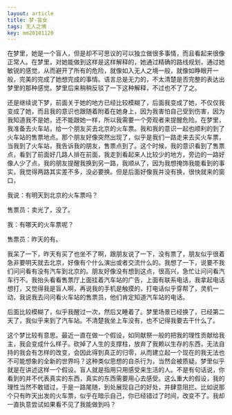 ```yaml
---
layout: article
title: 梦-盲女
tags: 无人之境
key: mm20101120
---
```


在梦里，她是一个盲人，但是却不可思议的可以独立做很多事情，而且看起来很像正常人。<!--more-->在梦里，对她能做到这样是这样解释的，她通过精确的路线规划，通过她敏锐的感觉，从而避开了所有的危险，就像如入无人之境一般，就像如睁眼开一般，完美的完成了她想完成的事情。语言总是无力的，不太清楚是否完整的表达出梦里的那种感觉。梦里后来稍稍反驳了一下这种解释，不过也不了了之。

还是继续说下梦，前面关于她的地方已经比较模糊了，后面我变成了她，不仅仅我变成了她，而且我的意识也跟随着附着在她身上，因为我害怕自己受到伤害，因为我知道我不是她，还不能跟她一样，所以我需要一个旁观者来提醒危险。在梦里，我准备去火车站，给一个朋友买去北京的火车票。我和我的意识一起也顺利的到了火车站的售票地点。那个朋友好像突然出现了，似乎是我们一路走来去买火车票，当我到了火车站，我告诉我的朋友，售票点到了。这个时候，我的意识看到了售票点，看到了前面好几路人排在前面，我走到看起来人比较少的地方，旁边的一路好像人少了点，我的朋友提醒我换到另一路，我顺从了，因为我想掩饰我能看到的事实，我觉得两路其实差不多，没必要换。但是后面好像我并没有换，很快就来的窗口，

我说：有明天到北京的火车票吗？

售票员：卖光了，没了。

我：有哪天的火车票呢？

售票员：昨天的有。

我呆了一下，昨天有买了也坐不了啊，跟朋友说了一下，没有票了，朋友似乎很着急非要明天就去北京，好像有个什么演出或者交流什么的。我想了一下，说要不我们问问看有没有汽车到北京的。朋友好像没有想到这点，很高兴，急忙让问问看汽车行不。我抬头看看售票厅上面挂着汽车站的广告，上面有联系电话，我拿起电话想打，又觉得我是盲人啊，再说我的手机是触摸的，打电话似乎穿帮了，灵机一动，我说我去问问看火车站的售票员，他们肯定知道汽车站的电话。

后面比较模糊了，似乎我醒过一次，然后又睡着了。梦里场景已经换了，已经第二天了，我似乎来到了汽车站。不清楚我坐上车没有，也不记得我要去干什么了。



这个梦比较有意思。最近一直在做一个假设，如同献祭一般的把我的理性贡献给我主，我会变成什么样子。砍掉了人生的支撑柱，放弃了我赖以生存的东西，无法自持的我会有怎样的改变，会因此得到真正的归零，从而建立起一个现在的我无法也不可能想象的全新的世界吗？这种类似思想的自杀行为，当然会被质疑。梦里似乎就是在讲述这样一个假设。盲人就是指用只用感受来生活的人。不是有句话说，你看到的并不代表真实的东西，真实的东西需要用心去感受。这么重大的假设，我的理性当然不敢错过，于是一路尾随，到处展现自己的好处，并肆意阻拦。比如说那个只有昨天出发的火车票，似乎在暗示自己，你已经错过了时间，改变不了。我却一直执意尝试如果看不见了我能做到吗？